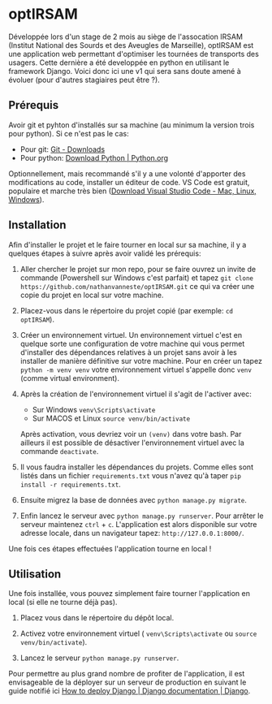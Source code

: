 # optIRSAM
Développée lors d'un stage de 2 mois au siège de l'assocation IRSAM (Institut National des Sourds et des Aveugles de Marseille), optIRSAM est une application web permettant d'optimiser les tournées de transports des usagers. Cette dernière a été developpée en python en utilisant le framework Django. Voici donc ici une v1 qui sera sans doute amené à évoluer (pour d'autres stagiaires peut être ?).

## Prérequis
Avoir git et pyhton d'installés sur sa machine (au minimum la version trois pour python).
Si ce n'est pas le cas:
- Pour git: [Git - Downloads](https://git-scm.com/downloads)
- Pour python: [Download Python | Python.org](https://www.python.org/downloads/) 

Optionnellement, mais recommandé s'il y a une volonté d'apporter des modifications au code, installer un éditeur de code. VS Code est gratuit, populaire et marche très bien ([Download Visual Studio Code - Mac, Linux, Windows](https://code.visualstudio.com/Download)).
 
## Installation
Afin d'installer le projet et le faire tourner en local sur sa machine, il y a quelques étapes à suivre après avoir validé les prérequis:
1. Aller chercher le projet sur mon repo, pour se faire ouvrez un invite de commande (Powershell sur Windows c'est parfait) et tapez `git clone https://github.com/nathanvanneste/optIRSAM.git` ce qui va créer une copie du projet en local sur votre machine.

2. Placez-vous dans le répertoire du projet copié (par exemple: `cd optIRSAM`).

3. Créer un environnement virtuel. Un environnement virtuel c'est en quelque sorte une configuration de votre machine qui vous permet d'installer des dépendances relatives à un projet sans avoir à les installer de manière définitive sur votre machine. Pour en créer un tapez `python -m venv venv` votre environnement virtuel s'appelle donc `venv` (comme virtual environment).

4. Après la création de l'environnement virtuel il s'agit de l'activer avec:
	- Sur Windows `venv\Scripts\activate`
	- Sur MACOS et Linux `source venv/bin/activate`

	Après activation, vous devriez voir un `(venv)` dans votre bash. Par ailleurs il est possible de désactiver l'environnement virtuel avec la commande `deactivate`.
5. Il vous faudra installer les dépendances du projets. Comme elles sont listés dans un fichier `requirements.txt` vous n'avez qu'à taper `pip install -r requirements.txt`.
6. Ensuite migrez la base de données avec `python manage.py migrate`.
7. Enfin lancez le serveur avec `python manage.py runserver`. Pour arrêter le serveur maintenez `ctrl` + `c`.
L'application est alors disponible sur votre adresse locale, dans un navigateur tapez: `http://127.0.0.1:8000/`.

Une fois ces étapes effectuées l'application tourne en local !
## Utilisation
Une fois installée, vous pouvez simplement faire tourner l'application en local (si elle ne tourne déjà pas).

1. Placez vous dans le répertoire du dépôt local.

2. Activez votre environnement virtuel ( `venv\Scripts\activate` ou `source venv/bin/activate`).

3. Lancez le serveur  `python manage.py runserver`.


Pour permettre au plus grand nombre de profiter de l'application, il est envisageable de la déployer sur un serveur de production en suivant le guide notifié ici [How to deploy Django | Django documentation | Django](https://docs.djangoproject.com/en/5.2/howto/deployment/).